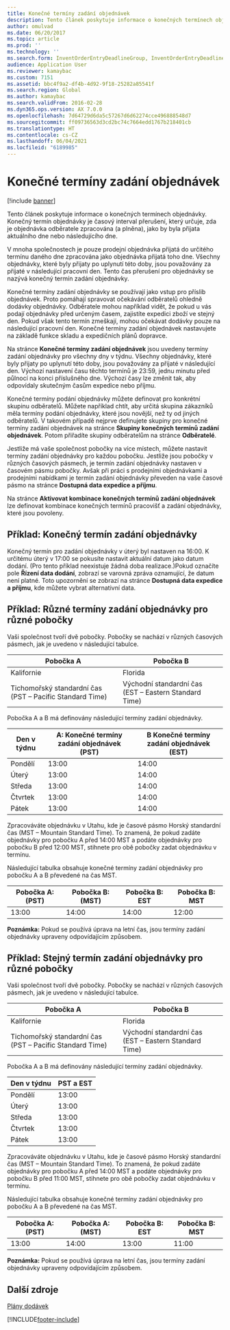 ```yaml
---
title: Konečné termíny zadání objednávek
description: Tento článek poskytuje informace o konečných termínech objednávky. Konečný termín objednávky je časový interval přerušení, který určuje, zda je objednávka odběratele zpracována (a plněna), jako by byla přijata aktuálního dne nebo následujícího dne.
author: omulvad
ms.date: 06/20/2017
ms.topic: article
ms.prod: ''
ms.technology: ''
ms.search.form: InventOrderEntryDeadlineGroup, InventOrderEntryDeadlineParameters, InventOrderEntryDeadlineTable, MCRAutoTaxRules
audience: Application User
ms.reviewer: kamaybac
ms.custom: 7151
ms.assetid: bbc4f9a2-df4b-4d92-9f18-25282a85541f
ms.search.region: Global
ms.author: kamaybac
ms.search.validFrom: 2016-02-28
ms.dyn365.ops.version: AX 7.0.0
ms.openlocfilehash: 7d64729d6da5c57267d6d62274cce496888548d7
ms.sourcegitcommit: ff09736563d3cd2bc74c7664edd1767b218401cb
ms.translationtype: HT
ms.contentlocale: cs-CZ
ms.lasthandoff: 06/04/2021
ms.locfileid: "6189985"
---
```

# <a name="order-entry-deadlines"></a>Konečné termíny zadání objednávek

[!include [banner](../includes/banner.md)]

Tento článek poskytuje informace o konečných termínech objednávky. Konečný termín objednávky je časový interval přerušení, který určuje, zda je objednávka odběratele zpracována (a plněna), jako by byla přijata aktuálního dne nebo následujícího dne.

V mnoha společnostech je pouze prodejní objednávka přijatá do určitého termínu daného dne zpracována jako objednávka přijatá toho dne. Všechny objednávky, které byly přijaty po uplynutí této doby, jsou považovány za přijaté v následující pracovní den. Tento čas přerušení pro objednávky se nazývá konečný termín zadání objednávky.  

Konečné termíny zadání objednávky se používají jako vstup pro příslib objednávek. Proto pomáhají spravovat očekávání odběratelů ohledně dodávky objednávky. Odběratele mohou například vidět, že pokud u vás podají objednávky před určeným časem, zajistíte expedici zboží ve stejný den. Pokud však tento termín zmeškají, mohou očekávat dodávky pouze na následující pracovní den. Konečné termíny zadání objednávek nastavujete na základě funkce skladu a expedičních plánů dopravce.  

Na stránce **Konečné termíny zadání objednávek** jsou uvedeny termíny zadání objednávky pro všechny dny v týdnu. Všechny objednávky, které byly přijaty po uplynutí této doby, jsou považovány za přijaté v následující den. Výchozí nastavení času těchto termínů je 23:59, jednu minutu před půlnocí na konci příslušného dne. Výchozí časy lze změnit tak, aby odpovídaly skutečným časům expedice nebo příjmu.  

Konečné termíny podání objednávky můžete definovat pro konkrétní skupinu odběratelů. Můžete například chtít, aby určitá skupina zákazníků měla termíny podání objednávky, které jsou novější, než ty od jiných odběratelů. V takovém případě nejprve definujete skupiny pro konečné termíny zadání objednávek na stránce **Skupiny konečných termínů zadání objednávek**. Potom přiřadíte skupiny odběratelům na stránce **Odběratelé**.  

Jestliže má vaše společnost pobočky na více místech, můžete nastavit termíny zadání objednávky pro každou pobočku. Jestliže jsou pobočky v různých časových pásmech, je termín zadání objednávky nastaven v časovém pásmu pobočky. Avšak při práci s prodejními objednávkami a prodejními nabídkami je termín zadání objednávky převeden na vaše časové pásmo na stránce **Dostupná data expedice a příjmu**.  

Na stránce **Aktivovat kombinace konečných termínů zadání objednávek** lze definovat kombinace konečných termínů pracovišť a zadání objednávky, které jsou povoleny.

## <a name="example-order-entry-deadline"></a>Příklad: Konečný termín zadání objednávky
Konečný termín pro zadání objednávky v úterý byl nastaven na 16:00. K určitému úterý v 17:00 se pokusíte nastavit aktuální datum jako datum dodání. (Pro tento příklad neexistuje žádná doba realizace.)Pokud označíte pole **Řízení data dodání**, zobrazí se varovná zpráva oznamující, že datum není platné. Toto upozornění se zobrazí na stránce **Dostupná data expedice a příjmu**, kde můžete vybrat alternativní data.

## <a name="example-different-order-entry-deadlines-per-site"></a>Příklad: Různé termíny zadání objednávky pro různé pobočky
Vaši společnost tvoří dvě pobočky. Pobočky se nachází v různých časových pásmech, jak je uvedeno v následující tabulce.

| Pobočka A                      | Pobočka B                      |
|-----------------------------|-----------------------------|
| Kalifornie                  | Florida                     |
| Tichomořský standardní čas (PST – Pacific Standard Time) | Východní standardní čas (EST – Eastern Standard Time) |

Pobočka A a B má definovány následující termíny zadání objednávky.

| Den v týdnu             | A: Konečné termíny zadání objednávek (PST) | B Konečné termíny zadání objednávek (EST) |
|-----------------------------|--------------------------------|--------------------------------|
| Pondělí                      | 13:00                          | 14:00                          |
| Úterý                     | 13:00                          | 14:00                          |
| Středa                   | 13:00                          | 14:00                          |
| Čtvrtek                    | 13:00                          | 14:00                          |
| Pátek                      | 13:00                          | 14:00                          |

Zpracováváte objednávku v Utahu, kde je časové pásmo Horský standardní čas (MST – Mountain Standard Time). To znamená, že pokud zadáte objednávky pro pobočku A před 14:00 MST a podáte objednávky pro pobočku B před 12:00 MST, stihnete pro obě pobočky zadat objednávku v termínu.  

Následující tabulka obsahuje konečné termíny zadání objednávky pro pobočku A a B převedené na čas MST.

| Pobočka A: (PST)         | Pobočka B: (MST)        | Pobočka B: EST           | Pobočka B: MST        |
|---------------------|--------------------|-----------------------|--------------------|
| 13:00               | 14:00              | 14:00                 | 12:00              |

**Poznámka:** Pokud se používá úprava na letní čas, jsou termíny zadání objednávky upraveny odpovídajícím způsobem.

## <a name="example-same-order-entry-deadline-per-site"></a>Příklad: Stejný termín zadání objednávky pro různé pobočky
Vaši společnost tvoří dvě pobočky. Pobočky se nachází v různých časových pásmech, jak je uvedeno v následující tabulce.

| Pobočka A                      | Pobočka B                      |
|-----------------------------|-----------------------------|
| Kalifornie                  | Florida                     |
| Tichomořský standardní čas (PST – Pacific Standard Time) | Východní standardní čas (EST – Eastern Standard Time) |

Pobočka A a B má definovány následující termíny zadání objednávky.

| Den v týdnu | PST a EST |
|-----------------|-------------|
| Pondělí          | 13:00       |
| Úterý         | 13:00       |
| Středa       | 13:00       |
| Čtvrtek        | 13:00       |
| Pátek          | 13:00       |

Zpracováváte objednávku v Utahu, kde je časové pásmo Horský standardní čas (MST – Mountain Standard Time). To znamená, že pokud zadáte objednávky pro pobočku A před 14:00 MST a podáte objednávky pro pobočku B před 11:00 MST, stihnete pro obě pobočky zadat objednávku v termínu. 

Následující tabulka obsahuje konečné termíny zadání objednávky pro pobočku A a B převedené na čas MST.

| Pobočka A: (PST)         | Pobočka A: (MST)        | Pobočka B: EST           | Pobočka B: MST        |
|---------------------|--------------------|-----------------------|--------------------|
| 13:00               | 14:00              | 13:00                 | 11:00              |

**Poznámka:** Pokud se používá úprava na letní čas, jsou termíny zadání objednávky upraveny odpovídajícím způsobem.

## <a name="additional-resources"></a>Další zdroje

[Plány dodávek](delivery-schedules.md)





[!INCLUDE[footer-include](../../includes/footer-banner.md)]